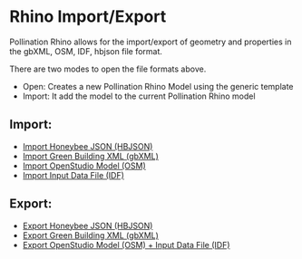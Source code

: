 # Rhino Import/Export

Pollination Rhino allows for the import/export of geometry and properties in the gbXML, OSM, IDF, hbjson file format.

There are two modes to open the file formats above.

* Open: Creates a new Pollination Rhino Model using the generic template
* Import: It add the model to the current Pollination Rhino model

## Import:

* [Import Honeybee JSON \(HBJSON\)](import/hbjson.md)
* [Import Green Building XML \(gbXML\)](import/gbxml.md)
* [Import OpenStudio Model \(OSM\)](import/osm.md)
* [Import Input Data File \(IDF\)](import/idf.md)

## Export:

* [Export Honeybee JSON \(HBJSON\)](export/hbjson.md)
* [Export Green Building XML \(gbXML\)](export/gbxml.md)
* [Export OpenStudio Model \(OSM\) + Input Data File \(IDF\)](export/osm.md)


